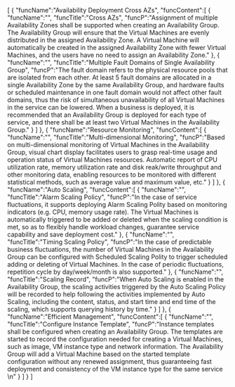 [
	{
		"funcName":"Availability Deployment Cross AZs",
		"funcContent":[
			{
				"funcName":"",
				"funcTitle":"Cross AZs",
				"funcP":"Assignment of multiple Availability Zones shall be supported when creating an Availability Group. The Availability Group will ensure that the Virtual Machines are evenly distributed in the assigned Availability Zone. A Virtual Machine will automatically be created in the assigned Availability Zone with fewer Virtual Machines, and the users have no need to assign an Availability Zone."
			},
			{
				"funcName":"",
				"funcTitle":"Multiple Fault Domains of Single Availability Group",
				"funcP":"The fault domain refers to the physical resource pools that are isolated from each other. At least 5 fault domains are allocated in a single Availability Zone by the same Availability Group, and hardware faults or scheduled maintenance in one fault domain would not affect other fault domains, thus the risk of simultaneous unavailability of all Virtual Machines in the service can be lowered. When a business is deployed, it is recommended that an Availability Group is deployed for each type of service, and there shall be at least two Virtual Machines in the Availability Group."
			}
		]
	},
	{
		"funcName":"Resource Monitoring",
		"funcContent":[
			{
				"funcName":"",
				"funcTitle":"Multi-dimensional Monitoring",
				"funcP":"Based on multi-dimensional monitoring of Virtual Machines in the Availability Group, visual chart display facilitates users to grasp real-time usage and operation status of Virtual Machines resources. Automatic report of CPU utilization rate, memory utilization rate and disk reak/write throughput and other monitoring data, enabling resources to be monitored with different statistical methods, such as average value and maximum value, etc."
			}
		]
	},
	{
		"funcName":"Auto Scaling",
		"funcContent":[
			{
				"funcName":"",
				"funcTitle":"Alarm Scaling Policy",
				"funcP":"In the case of service fluctuations, it supports deploying Alarm Scaling Polity based on monitoring indicators (e.g. CPU, memory usage rate). The Virtual Machines is automatically triggered to be added or deleted when the scaling condition is met, so as to flexibly handle workload changes, guarantee service capability and save deployment cost."
			},
			{
				"funcName":"",
				"funcTitle":"Timing Scaling Policy",
				"funcP":"In the case of predictable business fluctuations, the number of Virtual Machines in the Availability Group can be configured with Scheduled Scaling Polity to trigger scheduled adding or deleting of Virtual Machines. In the case of periodic fluctuations, repetition cycle by day/week/month is also supported."
			},
			{
				"funcName":"",
				"funcTitle":"Scaling Record",
				"funcP":"When Auto Scaling is enabled in the Availability Group, the scaling activities triggered by the Auto Scaling Policy will be recorded to help following the activities implemented by Auto Scaling, including the content, status, and start time and end time of the scaling, which supports querying history by time."
			}
		]
	},
	{
		"funcName":"Efficient Management",
		"funcContent":[
			{
				"funcName":"",
				"funcTitle":"Configure Instance Template",
				"funcP":"Instance templates shall be configured when creating an Availability Group. The templates are started to record the configuration needed for creating a Virtual Machines, such as image, VM instance type and network information. The Availability Group will add a Virtual Machine based on the started template configuration without any renewed assignment, thus guaranteeing fast deployment and consistency of the VM instance type for the same service \n"
			}
		]
	}
]